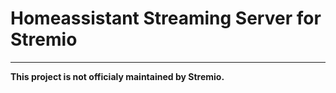 # Homeassistant Streaming Server for Stremio

---

**This project is not officialy maintained by Stremio.**
